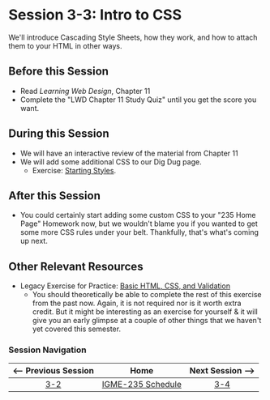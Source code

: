 # Session 3-3: Intro to CSS

We'll introduce Cascading Style Sheets, how they work, and how to attach them to your HTML in other ways.

## Before this Session
- Read *Learning Web Design*, Chapter 11
- Complete the "LWD Chapter 11 Study Quiz" until you get the score you want. 

## During this Session
- We will have an interactive review of the material from Chapter 11
- We will add some additional CSS to our Dig Dug page.
    - Exercise: [Starting Styles](../exercises/styles.md).

## After this Session
- You could certainly start adding some custom CSS to your "235 Home Page" Homework now, but we wouldn't blame you if you wanted to get some more CSS rules under your belt.  Thankfully, that's what's coming up next.

## Other Relevant Resources
- Legacy Exercise for Practice: [Basic HTML, CSS, and Validation](https://github.com/tonethar/IGME-235-Shared/blob/master/notes/recipe.md)
    - You should theoretically be able to complete the rest of this exercise from the past now.  Again, it is not required nor is it worth extra credit.  But it might be interesting as an exercise for yourself & it will give you an early glimpse at a couple of other things that we haven't yet covered this semester.

### Session Navigation

| <-- Previous Session |               Home                  | Next Session --> |
|:--------------------:|:-----------------------------------:|:----------------:|
|  [3-2](3-2.md)       | [IGME-235 Schedule](../schedule.md) |   [3-4](3-4.md)  |

